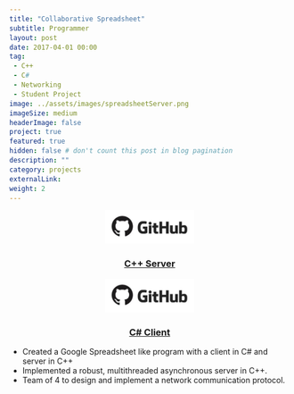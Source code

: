 ```yaml
---
title: "Collaborative Spreadsheet"
subtitle: Programmer
layout: post
date: 2017-04-01 00:00
tag:
 - C++
 - C#
 - Networking
 - Student Project
image: ../assets/images/spreadsheetServer.png
imageSize: medium
headerImage: false
project: true
featured: true
hidden: false # don't count this post in blog pagination
description: ""
category: projects
externalLink:
weight: 2
---
```


<center>
<a class="inline-block" href='https://github.com/JadenH/spreadsheet_server'><img src='../assets/images/github.jpg' height='60'><h3>C++ Server</h3></a>
<a class="inline-block" href='https://github.com/JadenH/spreadsheet_client'><img src='../assets/images/github.jpg' height='60'><h3>C# Client</h3></a>
</center>



* Created a Google Spreadsheet like program with a client in C# and server in C++
* Implemented a robust, multithreaded asynchronous server in C++.
* Team of 4 to design and implement a network communication protocol.
